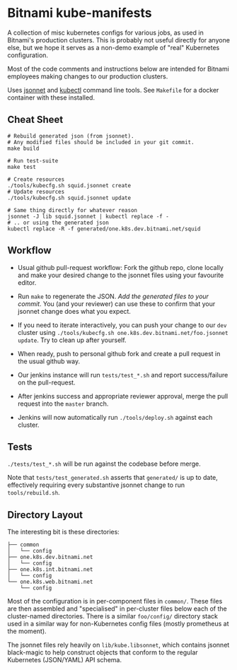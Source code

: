 # Bitnami kube-manifests

A collection of misc kubernetes configs for various jobs, as used in
Bitnami's production clusters.  This is probably not useful directly
for anyone else, but we hope it serves as a non-demo example of "real"
Kubernetes configuration.

Most of the code comments and instructions below are intended for
Bitnami employees making changes to our production clusters.

Uses [jsonnet](http://jsonnet.org/) and
[kubectl](https://kubernetes.io/docs/user-guide/prereqs/) command line
tools.  See `Makefile` for a docker container with these installed.


## Cheat Sheet
```
# Rebuild generated json (from jsonnet).
# Any modified files should be included in your git commit.
make build

# Run test-suite
make test

# Create resources
./tools/kubecfg.sh squid.jsonnet create
# Update resources
./tools/kubecfg.sh squid.jsonnet update

# Same thing directly for whatever reason
jsonnet -J lib squid.jsonnet | kubectl replace -f -
# .. or using the generated json
kubectl replace -R -f generated/one.k8s.dev.bitnami.net/squid
```

## Workflow

- Usual github pull-request workflow: Fork the github repo, clone
  locally and make your desired change to the jsonnet files using your
  favourite editor.

- Run `make` to regenerate the JSON.  *Add the generated files to your
  commit*.  You (and your reviewer) can use these to confirm that your
  jsonnet change does what you expect.

- If you need to iterate interactively, you can push your change
  to our `dev` cluster using
  `./tools/kubecfg.sh one.k8s.dev.bitnami.net/foo.jsonnet update`. Try
  to clean up after yourself.

- When ready, push to personal github fork and create a pull request
  in the usual github way.

- Our jenkins instance will run `tests/test_*.sh` and report
  success/failure on the pull-request.

- After jenkins success and appropriate reviewer approval, merge the
  pull request into the `master` branch.

- Jenkins will now automatically run `./tools/deploy.sh` against each
  cluster.

## Tests

`./tests/test_*.sh` will be run against the codebase before merge.

Note that `tests/test_generated.sh` asserts that `generated/` is up to
date, effectively requiring every substantive jsonnet change to run
`tools/rebuild.sh`.

## Directory Layout

The interesting bit is these directories:

```
├── common
│   └── config
├── one.k8s.dev.bitnami.net
│   └── config
├── one.k8s.int.bitnami.net
│   └── config
└── one.k8s.web.bitnami.net
    └── config
```

Most of the configuration is in per-component files in `common/`.
These files are then assembled and "specialised" in per-cluster files
below each of the cluster-named directories.  There is a similar
`foo/config/` directory stack used in a similar way for non-Kubernetes
config files (mostly prometheus at the moment).

The jsonnet files rely heavily on `lib/kube.libsonnet`, which contains
jsonnet black-magic to help construct objects that conform to the
regular Kubernetes (JSON/YAML) API schema.
